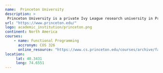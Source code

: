```yaml
---
name:  Princeton University
description: >
 Princeton University is a private Ivy League research university in Princeton, New Jersey. 
url: "https://www.princeton.edu/"
logo: academic_institution/princeton.png
continent: North America
courses:
    - name: Functional Programming 
      accronym: COS 326
      online_resource: "https://www.cs.princeton.edu/courses/archive/fall14/cos326//"
location:
     lat: 40.3431
     long: 74.6551
---
```


